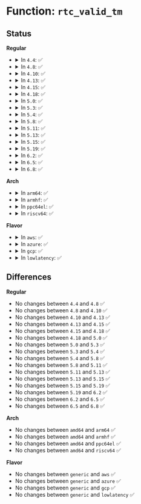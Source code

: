 # Function: <code>rtc_valid_tm</code>

## Status
<b>Regular</b>
<ul>
<li>
<details>
<summary>In <code>4.4</code>: ✅</summary>

```c
int rtc_valid_tm(struct rtc_time *tm);
```

**Collision:** Unique Global

**Inline:** No

**Transformation:** False

**Instances:**

```
In drivers/rtc/rtc-lib.c (ffffffff81673220)
Location: drivers/rtc/rtc-lib.c:100
Inline: False
Direct callers:
  - arch/x86/kernel/rtc.c:mach_set_rtc_mmss
  - drivers/rtc/class.c:rtc_device_register
  - drivers/rtc/interface.c:__rtc_read_alarm
  - drivers/rtc/interface.c:__rtc_read_alarm
  - drivers/rtc/interface.c:__rtc_read_alarm
  - drivers/rtc/rtc-dev.c:rtc_dev_ioctl
```
**Symbols:**

```
ffffffff81673220-ffffffff816732b4: rtc_valid_tm (STB_GLOBAL)
```
</details>
</li>
<li>
<details>
<summary>In <code>4.8</code>: ✅</summary>

```c
int rtc_valid_tm(struct rtc_time *tm);
```

**Collision:** Unique Global

**Inline:** No

**Transformation:** False

**Instances:**

```
In drivers/rtc/rtc-lib.c (ffffffff816d3a10)
Location: drivers/rtc/rtc-lib.c:100
Inline: False
Direct callers:
  - arch/x86/kernel/rtc.c:mach_set_rtc_mmss
  - drivers/rtc/class.c:rtc_device_register
  - drivers/rtc/interface.c:__rtc_read_alarm
  - drivers/rtc/interface.c:__rtc_read_alarm
  - drivers/rtc/interface.c:__rtc_read_alarm
  - drivers/rtc/rtc-dev.c:rtc_dev_ioctl
```
**Symbols:**

```
ffffffff816d3a10-ffffffff816d3aa4: rtc_valid_tm (STB_GLOBAL)
```
</details>
</li>
<li>
<details>
<summary>In <code>4.10</code>: ✅</summary>

```c
int rtc_valid_tm(struct rtc_time *tm);
```

**Collision:** Unique Global

**Inline:** No

**Transformation:** False

**Instances:**

```
In drivers/rtc/rtc-lib.c (ffffffff817036f0)
Location: drivers/rtc/rtc-lib.c:100
Inline: False
Direct callers:
  - arch/x86/kernel/rtc.c:mach_set_rtc_mmss
  - drivers/rtc/class.c:rtc_device_register
  - drivers/rtc/interface.c:__rtc_read_alarm
  - drivers/rtc/interface.c:__rtc_read_alarm
  - drivers/rtc/interface.c:__rtc_read_alarm
  - drivers/rtc/rtc-dev.c:rtc_dev_ioctl
```
**Symbols:**

```
ffffffff817036f0-ffffffff81703784: rtc_valid_tm (STB_GLOBAL)
```
</details>
</li>
<li>
<details>
<summary>In <code>4.13</code>: ✅</summary>

```c
int rtc_valid_tm(struct rtc_time *tm);
```

**Collision:** Unique Global

**Inline:** No

**Transformation:** False

**Instances:**

```
In drivers/rtc/rtc-lib.c (ffffffff81718ed0)
Location: drivers/rtc/rtc-lib.c:100
Inline: False
Direct callers:
  - arch/x86/kernel/rtc.c:mach_set_rtc_mmss
  - drivers/rtc/class.c:__rtc_register_device
  - drivers/rtc/class.c:rtc_device_register
  - drivers/rtc/interface.c:__rtc_read_alarm
  - drivers/rtc/interface.c:__rtc_read_alarm
  - drivers/rtc/interface.c:__rtc_read_alarm
  - drivers/rtc/interface.c:__rtc_read_alarm
  - drivers/rtc/interface.c:__rtc_read_time
  - drivers/rtc/rtc-dev.c:rtc_dev_ioctl
```
**Symbols:**

```
ffffffff81718ed0-ffffffff81718f70: rtc_valid_tm (STB_GLOBAL)
```
</details>
</li>
<li>
<details>
<summary>In <code>4.15</code>: ✅</summary>

```c
int rtc_valid_tm(struct rtc_time *tm);
```

**Collision:** Unique Global

**Inline:** No

**Transformation:** False

**Instances:**

```
In drivers/rtc/rtc-lib.c (ffffffff8178a0b0)
Location: drivers/rtc/rtc-lib.c:100
Inline: False
Direct callers:
  - arch/x86/kernel/rtc.c:mach_set_rtc_mmss
  - drivers/rtc/class.c:__rtc_register_device
  - drivers/rtc/class.c:rtc_device_register
  - drivers/rtc/interface.c:__rtc_read_alarm
  - drivers/rtc/interface.c:__rtc_read_alarm
  - drivers/rtc/interface.c:__rtc_read_alarm
  - drivers/rtc/interface.c:__rtc_read_alarm
  - drivers/rtc/interface.c:__rtc_read_time
  - drivers/rtc/rtc-dev.c:rtc_dev_ioctl
```
**Symbols:**

```
ffffffff8178a0b0-ffffffff8178a150: rtc_valid_tm (STB_GLOBAL)
```
</details>
</li>
<li>
<details>
<summary>In <code>4.18</code>: ✅</summary>

```c
int rtc_valid_tm(struct rtc_time *tm);
```

**Collision:** Unique Global

**Inline:** No

**Transformation:** False

**Instances:**

```
In drivers/rtc/rtc-lib.c (ffffffff817cb1c0)
Location: drivers/rtc/rtc-lib.c:98
Inline: False
Direct callers:
  - arch/x86/kernel/rtc.c:mach_set_rtc_mmss
  - drivers/rtc/class.c:__rtc_register_device
  - drivers/rtc/class.c:rtc_device_register
  - drivers/rtc/interface.c:__rtc_set_alarm
  - drivers/rtc/interface.c:__rtc_read_alarm
  - drivers/rtc/interface.c:__rtc_read_alarm
  - drivers/rtc/interface.c:__rtc_read_alarm
  - drivers/rtc/interface.c:__rtc_read_alarm
  - drivers/rtc/interface.c:__rtc_read_time
  - drivers/rtc/interface.c:__rtc_read_time
  - drivers/rtc/rtc-dev.c:rtc_dev_ioctl
```
**Symbols:**

```
ffffffff817cb1c0-ffffffff817cb251: rtc_valid_tm (STB_GLOBAL)
```
</details>
</li>
<li>
<details>
<summary>In <code>5.0</code>: ✅</summary>

```c
int rtc_valid_tm(struct rtc_time *tm);
```

**Collision:** Unique Global

**Inline:** No

**Transformation:** False

**Instances:**

```
In drivers/rtc/lib.c (ffffffff817f2870)
Location: drivers/rtc/lib.c:98
Inline: False
Direct callers:
  - arch/x86/kernel/rtc.c:mach_set_rtc_mmss
  - drivers/rtc/class.c:__rtc_register_device
  - drivers/rtc/interface.c:__rtc_set_alarm
  - drivers/rtc/interface.c:__rtc_read_alarm
  - drivers/rtc/interface.c:__rtc_read_alarm
  - drivers/rtc/interface.c:__rtc_read_alarm
  - drivers/rtc/interface.c:__rtc_read_alarm
  - drivers/rtc/interface.c:__rtc_read_time
  - drivers/rtc/interface.c:__rtc_read_time
  - drivers/rtc/dev.c:rtc_dev_ioctl
```
**Symbols:**

```
ffffffff817f2870-ffffffff817f2901: rtc_valid_tm (STB_GLOBAL)
```
</details>
</li>
<li>
<details>
<summary>In <code>5.3</code>: ✅</summary>

```c
int rtc_valid_tm(struct rtc_time *tm);
```

**Collision:** Unique Global

**Inline:** No

**Transformation:** False

**Instances:**

```
In drivers/rtc/lib.c (ffffffff81833560)
Location: drivers/rtc/lib.c:94
Inline: False
Direct callers:
  - arch/x86/kernel/rtc.c:mach_set_rtc_mmss
  - drivers/rtc/interface.c:__rtc_set_alarm
  - drivers/rtc/interface.c:__rtc_read_alarm
  - drivers/rtc/interface.c:__rtc_read_alarm
  - drivers/rtc/interface.c:__rtc_read_alarm
  - drivers/rtc/interface.c:__rtc_read_alarm
  - drivers/rtc/interface.c:__rtc_read_time
  - drivers/rtc/interface.c:__rtc_read_time
  - drivers/rtc/dev.c:rtc_dev_ioctl
```
**Symbols:**

```
ffffffff81833560-ffffffff818335ed: rtc_valid_tm (STB_GLOBAL)
```
</details>
</li>
<li>
<details>
<summary>In <code>5.4</code>: ✅</summary>

```c
int rtc_valid_tm(struct rtc_time *tm);
```

**Collision:** Unique Global

**Inline:** No

**Transformation:** False

**Instances:**

```
In drivers/rtc/lib.c (ffffffff81864ea0)
Location: drivers/rtc/lib.c:94
Inline: False
Direct callers:
  - arch/x86/kernel/rtc.c:mach_set_rtc_mmss
  - drivers/rtc/interface.c:__rtc_set_alarm
  - drivers/rtc/interface.c:__rtc_read_alarm
  - drivers/rtc/interface.c:__rtc_read_alarm
  - drivers/rtc/interface.c:__rtc_read_alarm
  - drivers/rtc/interface.c:__rtc_read_alarm
  - drivers/rtc/interface.c:__rtc_read_time
  - drivers/rtc/interface.c:__rtc_read_time
  - drivers/rtc/dev.c:rtc_dev_ioctl
```
**Symbols:**

```
ffffffff81864ea0-ffffffff81864f2d: rtc_valid_tm (STB_GLOBAL)
```
</details>
</li>
<li>
<details>
<summary>In <code>5.8</code>: ✅</summary>

```c
int rtc_valid_tm(struct rtc_time *tm);
```

**Collision:** Unique Global

**Inline:** No

**Transformation:** False

**Instances:**

```
In drivers/rtc/lib.c (ffffffff819387f0)
Location: drivers/rtc/lib.c:94
Inline: False
Direct callers:
  - arch/x86/kernel/rtc.c:mach_set_rtc_mmss
  - drivers/rtc/interface.c:rtc_set_alarm
  - drivers/rtc/interface.c:__rtc_set_alarm
  - drivers/rtc/interface.c:__rtc_read_alarm
  - drivers/rtc/interface.c:__rtc_read_alarm
  - drivers/rtc/interface.c:__rtc_read_alarm
  - drivers/rtc/interface.c:__rtc_read_alarm
  - drivers/rtc/interface.c:__rtc_read_time
  - drivers/rtc/interface.c:__rtc_read_time
  - drivers/rtc/dev.c:rtc_dev_ioctl
```
**Symbols:**

```
ffffffff819387f0-ffffffff8193887d: rtc_valid_tm (STB_GLOBAL)
```
</details>
</li>
<li>
<details>
<summary>In <code>5.11</code>: ✅</summary>

```c
int rtc_valid_tm(struct rtc_time *tm);
```

**Collision:** Unique Global

**Inline:** No

**Transformation:** False

**Instances:**

```
In drivers/rtc/lib.c (ffffffff8193eb20)
Location: drivers/rtc/lib.c:94
Inline: False
Direct callers:
  - arch/x86/kernel/rtc.c:mach_set_rtc_mmss
  - drivers/rtc/interface.c:rtc_set_alarm
  - drivers/rtc/interface.c:__rtc_set_alarm
  - drivers/rtc/interface.c:__rtc_read_alarm
  - drivers/rtc/interface.c:__rtc_read_alarm
  - drivers/rtc/interface.c:__rtc_read_alarm
  - drivers/rtc/interface.c:__rtc_read_alarm
  - drivers/rtc/interface.c:__rtc_read_time
  - drivers/rtc/interface.c:__rtc_read_time
  - drivers/rtc/dev.c:rtc_dev_ioctl
```
**Symbols:**

```
ffffffff8193eb20-ffffffff8193ebad: rtc_valid_tm (STB_GLOBAL)
```
</details>
</li>
<li>
<details>
<summary>In <code>5.13</code>: ✅</summary>

```c
int rtc_valid_tm(struct rtc_time *tm);
```

**Collision:** Unique Global

**Inline:** No

**Transformation:** False

**Instances:**

```
In drivers/rtc/lib.c (ffffffff81922310)
Location: drivers/rtc/lib.c:94
Inline: False
Direct callers:
  - arch/x86/kernel/rtc.c:mach_set_rtc_mmss
  - drivers/rtc/class.c:__devm_rtc_register_device
  - drivers/rtc/interface.c:rtc_set_alarm
  - drivers/rtc/interface.c:__rtc_set_alarm
  - drivers/rtc/interface.c:__rtc_read_alarm
  - drivers/rtc/interface.c:__rtc_read_alarm
  - drivers/rtc/interface.c:__rtc_read_alarm
  - drivers/rtc/interface.c:__rtc_read_alarm
  - drivers/rtc/interface.c:__rtc_read_time
  - drivers/rtc/interface.c:__rtc_read_time
  - drivers/rtc/dev.c:rtc_dev_ioctl
```
**Symbols:**

```
ffffffff81922310-ffffffff8192239d: rtc_valid_tm (STB_GLOBAL)
```
</details>
</li>
<li>
<details>
<summary>In <code>5.15</code>: ✅</summary>

```c
int rtc_valid_tm(struct rtc_time *tm);
```

**Collision:** Unique Global

**Inline:** No

**Transformation:** False

**Instances:**

```
In drivers/rtc/lib.c (ffffffff819c5280)
Location: drivers/rtc/lib.c:147
Inline: False
Direct callers:
  - arch/x86/kernel/rtc.c:mach_set_rtc_mmss
  - drivers/rtc/class.c:__devm_rtc_register_device
  - drivers/rtc/interface.c:rtc_set_alarm
  - drivers/rtc/interface.c:__rtc_set_alarm
  - drivers/rtc/interface.c:__rtc_read_alarm
  - drivers/rtc/interface.c:__rtc_read_alarm
  - drivers/rtc/interface.c:__rtc_read_alarm
  - drivers/rtc/interface.c:__rtc_read_alarm
  - drivers/rtc/interface.c:__rtc_read_time
  - drivers/rtc/interface.c:__rtc_read_time
  - drivers/rtc/dev.c:rtc_dev_ioctl
```
**Symbols:**

```
ffffffff819c5280-ffffffff819c5345: rtc_valid_tm (STB_GLOBAL)
```
</details>
</li>
<li>
<details>
<summary>In <code>5.19</code>: ✅</summary>

```c
int rtc_valid_tm(struct rtc_time *tm);
```

**Collision:** Unique Global

**Inline:** No

**Transformation:** False

**Instances:**

```
In drivers/rtc/lib.c (ffffffff81b25880)
Location: drivers/rtc/lib.c:147
Inline: False
Direct callers:
  - arch/x86/kernel/rtc.c:mach_set_rtc_mmss
  - drivers/rtc/class.c:__devm_rtc_register_device
  - drivers/rtc/interface.c:rtc_initialize_alarm
  - drivers/rtc/interface.c:__rtc_set_alarm
  - drivers/rtc/interface.c:__rtc_read_alarm
  - drivers/rtc/interface.c:__rtc_read_alarm
  - drivers/rtc/interface.c:__rtc_read_alarm
  - drivers/rtc/interface.c:__rtc_read_alarm
  - drivers/rtc/interface.c:__rtc_read_time
  - drivers/rtc/interface.c:__rtc_read_time
  - drivers/rtc/dev.c:rtc_dev_ioctl
```
**Symbols:**

```
ffffffff81b25880-ffffffff81b25969: rtc_valid_tm (STB_GLOBAL)
```
</details>
</li>
<li>
<details>
<summary>In <code>6.2</code>: ✅</summary>

```c
int rtc_valid_tm(struct rtc_time *tm);
```

**Collision:** Unique Global

**Inline:** No

**Transformation:** False

**Instances:**

```
In drivers/rtc/lib.c (ffffffff81cb8e40)
Location: drivers/rtc/lib.c:147
Inline: False
Direct callers:
  - arch/x86/kernel/rtc.c:mach_set_cmos_time
  - drivers/rtc/class.c:__devm_rtc_register_device
  - drivers/rtc/interface.c:rtc_initialize_alarm
  - drivers/rtc/interface.c:rtc_set_alarm
  - drivers/rtc/interface.c:__rtc_set_alarm
  - drivers/rtc/interface.c:__rtc_read_alarm
  - drivers/rtc/interface.c:__rtc_read_alarm
  - drivers/rtc/interface.c:__rtc_read_alarm
  - drivers/rtc/interface.c:__rtc_read_alarm
  - drivers/rtc/interface.c:__rtc_read_time
  - drivers/rtc/interface.c:__rtc_read_time
  - drivers/rtc/dev.c:rtc_dev_ioctl
```
**Symbols:**

```
ffffffff81cb8e40-ffffffff81cb8f29: rtc_valid_tm (STB_GLOBAL)
```
</details>
</li>
<li>
<details>
<summary>In <code>6.5</code>: ✅</summary>

```c
int rtc_valid_tm(struct rtc_time *tm);
```

**Collision:** Unique Global

**Inline:** No

**Transformation:** False

**Instances:**

```
In drivers/rtc/lib.c (ffffffff81d20570)
Location: drivers/rtc/lib.c:147
Inline: False
Direct callers:
  - arch/x86/kernel/rtc.c:mach_set_cmos_time
  - drivers/rtc/class.c:__devm_rtc_register_device
  - drivers/rtc/interface.c:rtc_initialize_alarm
  - drivers/rtc/interface.c:rtc_set_alarm
  - drivers/rtc/interface.c:__rtc_set_alarm
  - drivers/rtc/interface.c:__rtc_read_alarm
  - drivers/rtc/interface.c:__rtc_read_alarm
  - drivers/rtc/interface.c:__rtc_read_alarm
  - drivers/rtc/interface.c:__rtc_read_alarm
  - drivers/rtc/interface.c:__rtc_read_time
  - drivers/rtc/interface.c:__rtc_read_time
  - drivers/rtc/dev.c:rtc_dev_ioctl
```
**Symbols:**

```
ffffffff81d20570-ffffffff81d20659: rtc_valid_tm (STB_GLOBAL)
```
</details>
</li>
<li>
<details>
<summary>In <code>6.8</code>: ✅</summary>

```c
int rtc_valid_tm(struct rtc_time *tm);
```

**Collision:** Unique Global

**Inline:** No

**Transformation:** False

**Instances:**

```
In drivers/rtc/lib.c (ffffffff81dd62a0)
Location: drivers/rtc/lib.c:147
Inline: False
Direct callers:
  - arch/x86/kernel/rtc.c:mach_set_cmos_time
  - drivers/rtc/class.c:__devm_rtc_register_device
  - drivers/rtc/interface.c:rtc_initialize_alarm
  - drivers/rtc/interface.c:rtc_set_alarm
  - drivers/rtc/interface.c:__rtc_set_alarm
  - drivers/rtc/interface.c:__rtc_read_alarm
  - drivers/rtc/interface.c:__rtc_read_alarm
  - drivers/rtc/interface.c:__rtc_read_alarm
  - drivers/rtc/interface.c:__rtc_read_alarm
  - drivers/rtc/interface.c:__rtc_read_time
  - drivers/rtc/interface.c:__rtc_read_time
  - drivers/rtc/dev.c:rtc_dev_ioctl
```
**Symbols:**

```
ffffffff81dd62a0-ffffffff81dd6389: rtc_valid_tm (STB_GLOBAL)
```
</details>
</li>
</ul>
<b>Arch</b>
<ul>
<li>
<details>
<summary>In <code>arm64</code>: ✅</summary>

```c
int rtc_valid_tm(struct rtc_time *tm);
```

**Collision:** Unique Global

**Inline:** No

**Transformation:** False

**Instances:**

```
In drivers/rtc/lib.c (ffff800010aa6678)
Location: drivers/rtc/lib.c:94
Inline: False
Direct callers:
  - drivers/rtc/interface.c:__rtc_set_alarm
  - drivers/rtc/interface.c:__rtc_read_alarm
  - drivers/rtc/interface.c:__rtc_read_alarm
  - drivers/rtc/interface.c:__rtc_read_alarm
  - drivers/rtc/interface.c:__rtc_read_alarm
  - drivers/rtc/interface.c:__rtc_read_time
  - drivers/rtc/interface.c:__rtc_read_time
  - drivers/rtc/dev.c:rtc_dev_ioctl
  - drivers/rtc/rtc-efi.c:efi_read_alarm
  - drivers/rtc/rtc-mv.c:mv_rtc_read_alarm
```
**Symbols:**

```
ffff800010aa6678-ffff800010aa6768: rtc_valid_tm (STB_GLOBAL)
```
</details>
</li>
<li>
<details>
<summary>In <code>armhf</code>: ✅</summary>

```c
int rtc_valid_tm(struct rtc_time *tm);
```

**Collision:** Unique Global

**Inline:** No

**Transformation:** False

**Instances:**

```
In drivers/rtc/lib.c (c0b84f10)
Location: drivers/rtc/lib.c:94
Inline: False
Direct callers:
  - drivers/rtc/interface.c:__rtc_set_alarm
  - drivers/rtc/interface.c:__rtc_read_alarm
  - drivers/rtc/interface.c:__rtc_read_alarm
  - drivers/rtc/interface.c:__rtc_read_alarm
  - drivers/rtc/interface.c:__rtc_read_alarm
  - drivers/rtc/interface.c:__rtc_read_time
  - drivers/rtc/interface.c:__rtc_read_time
  - drivers/rtc/dev.c:rtc_dev_ioctl
  - drivers/rtc/rtc-efi.c:efi_read_alarm
  - drivers/rtc/rtc-mv.c:mv_rtc_read_alarm
  - drivers/rtc/rtc-pl031.c:pl031_set_alarm
  - drivers/rtc/rtc-pl031.c:pl031_stv2_set_alarm
```
**Symbols:**

```
c0b84f10-c0b84ff0: rtc_valid_tm (STB_GLOBAL)
```
</details>
</li>
<li>
<details>
<summary>In <code>ppc64el</code>: ✅</summary>

```c
int rtc_valid_tm(struct rtc_time *tm);
```

**Collision:** Unique Global

**Inline:** No

**Transformation:** False

**Instances:**

```
In drivers/rtc/lib.c (c000000000b87200)
Location: drivers/rtc/lib.c:94
Inline: False
Direct callers:
  - drivers/rtc/interface.c:__rtc_set_alarm
  - drivers/rtc/interface.c:__rtc_read_alarm
  - drivers/rtc/interface.c:__rtc_read_alarm
  - drivers/rtc/interface.c:__rtc_read_alarm
  - drivers/rtc/interface.c:__rtc_read_alarm
  - drivers/rtc/interface.c:__rtc_read_time
  - drivers/rtc/interface.c:__rtc_read_time
  - drivers/rtc/dev.c:rtc_dev_ioctl
```
**Symbols:**

```
c000000000b87200-c000000000b872f4: rtc_valid_tm (STB_GLOBAL)
```
</details>
</li>
<li>
<details>
<summary>In <code>riscv64</code>: ✅</summary>

```c
int rtc_valid_tm(struct rtc_time *tm);
```

**Collision:** Unique Global

**Inline:** No

**Transformation:** False

**Instances:**

```
In drivers/rtc/lib.c (ffffffe0006b2a1a)
Location: drivers/rtc/lib.c:94
Inline: False
Direct callers:
  - drivers/rtc/interface.c:__rtc_set_alarm
  - drivers/rtc/interface.c:__rtc_read_alarm
  - drivers/rtc/interface.c:__rtc_read_alarm
  - drivers/rtc/interface.c:__rtc_read_alarm
  - drivers/rtc/interface.c:__rtc_read_alarm
  - drivers/rtc/interface.c:__rtc_read_time
  - drivers/rtc/interface.c:__rtc_read_time
  - drivers/rtc/dev.c:rtc_dev_ioctl
```
**Symbols:**

```
ffffffe0006b2a1a-ffffffe0006b2abc: rtc_valid_tm (STB_GLOBAL)
```
</details>
</li>
</ul>
<b>Flavor</b>
<ul>
<li>
<details>
<summary>In <code>aws</code>: ✅</summary>

```c
int rtc_valid_tm(struct rtc_time *tm);
```

**Collision:** Unique Global

**Inline:** No

**Transformation:** False

**Instances:**

```
In drivers/rtc/lib.c (ffffffff81817b50)
Location: drivers/rtc/lib.c:94
Inline: False
Direct callers:
  - arch/x86/kernel/rtc.c:mach_set_rtc_mmss
  - drivers/rtc/interface.c:__rtc_set_alarm
  - drivers/rtc/interface.c:__rtc_read_alarm
  - drivers/rtc/interface.c:__rtc_read_alarm
  - drivers/rtc/interface.c:__rtc_read_alarm
  - drivers/rtc/interface.c:__rtc_read_alarm
  - drivers/rtc/interface.c:__rtc_read_time
  - drivers/rtc/interface.c:__rtc_read_time
  - drivers/rtc/dev.c:rtc_dev_ioctl
```
**Symbols:**

```
ffffffff81817b50-ffffffff81817bdd: rtc_valid_tm (STB_GLOBAL)
```
</details>
</li>
<li>
<details>
<summary>In <code>azure</code>: ✅</summary>

```c
int rtc_valid_tm(struct rtc_time *tm);
```

**Collision:** Unique Global

**Inline:** No

**Transformation:** False

**Instances:**

```
In drivers/rtc/lib.c (ffffffff817df240)
Location: drivers/rtc/lib.c:94
Inline: False
Direct callers:
  - arch/x86/kernel/rtc.c:mach_set_rtc_mmss
  - drivers/rtc/interface.c:__rtc_set_alarm
  - drivers/rtc/interface.c:__rtc_read_alarm
  - drivers/rtc/interface.c:__rtc_read_alarm
  - drivers/rtc/interface.c:__rtc_read_alarm
  - drivers/rtc/interface.c:__rtc_read_alarm
  - drivers/rtc/interface.c:__rtc_read_time
  - drivers/rtc/interface.c:__rtc_read_time
  - drivers/rtc/dev.c:rtc_dev_ioctl
```
**Symbols:**

```
ffffffff817df240-ffffffff817df2cd: rtc_valid_tm (STB_GLOBAL)
```
</details>
</li>
<li>
<details>
<summary>In <code>gcp</code>: ✅</summary>

```c
int rtc_valid_tm(struct rtc_time *tm);
```

**Collision:** Unique Global

**Inline:** No

**Transformation:** False

**Instances:**

```
In drivers/rtc/lib.c (ffffffff81859030)
Location: drivers/rtc/lib.c:94
Inline: False
Direct callers:
  - arch/x86/kernel/rtc.c:mach_set_rtc_mmss
  - drivers/rtc/interface.c:__rtc_set_alarm
  - drivers/rtc/interface.c:__rtc_read_alarm
  - drivers/rtc/interface.c:__rtc_read_alarm
  - drivers/rtc/interface.c:__rtc_read_alarm
  - drivers/rtc/interface.c:__rtc_read_alarm
  - drivers/rtc/interface.c:__rtc_read_time
  - drivers/rtc/interface.c:__rtc_read_time
  - drivers/rtc/dev.c:rtc_dev_ioctl
```
**Symbols:**

```
ffffffff81859030-ffffffff818590bd: rtc_valid_tm (STB_GLOBAL)
```
</details>
</li>
<li>
<details>
<summary>In <code>lowlatency</code>: ✅</summary>

```c
int rtc_valid_tm(struct rtc_time *tm);
```

**Collision:** Unique Global

**Inline:** No

**Transformation:** False

**Instances:**

```
In drivers/rtc/lib.c (ffffffff81874110)
Location: drivers/rtc/lib.c:94
Inline: False
Direct callers:
  - arch/x86/kernel/rtc.c:mach_set_rtc_mmss
  - drivers/rtc/interface.c:__rtc_set_alarm
  - drivers/rtc/interface.c:__rtc_read_alarm
  - drivers/rtc/interface.c:__rtc_read_alarm
  - drivers/rtc/interface.c:__rtc_read_alarm
  - drivers/rtc/interface.c:__rtc_read_alarm
  - drivers/rtc/interface.c:__rtc_read_time
  - drivers/rtc/interface.c:__rtc_read_time
  - drivers/rtc/dev.c:rtc_dev_ioctl
```
**Symbols:**

```
ffffffff81874110-ffffffff8187419d: rtc_valid_tm (STB_GLOBAL)
```
</details>
</li>
</ul>

## Differences
<b>Regular</b>
<ul>
<li>
No changes between <code>4.4</code> and <code>4.8</code> ✅
</li>
<li>
No changes between <code>4.8</code> and <code>4.10</code> ✅
</li>
<li>
No changes between <code>4.10</code> and <code>4.13</code> ✅
</li>
<li>
No changes between <code>4.13</code> and <code>4.15</code> ✅
</li>
<li>
No changes between <code>4.15</code> and <code>4.18</code> ✅
</li>
<li>
No changes between <code>4.18</code> and <code>5.0</code> ✅
</li>
<li>
No changes between <code>5.0</code> and <code>5.3</code> ✅
</li>
<li>
No changes between <code>5.3</code> and <code>5.4</code> ✅
</li>
<li>
No changes between <code>5.4</code> and <code>5.8</code> ✅
</li>
<li>
No changes between <code>5.8</code> and <code>5.11</code> ✅
</li>
<li>
No changes between <code>5.11</code> and <code>5.13</code> ✅
</li>
<li>
No changes between <code>5.13</code> and <code>5.15</code> ✅
</li>
<li>
No changes between <code>5.15</code> and <code>5.19</code> ✅
</li>
<li>
No changes between <code>5.19</code> and <code>6.2</code> ✅
</li>
<li>
No changes between <code>6.2</code> and <code>6.5</code> ✅
</li>
<li>
No changes between <code>6.5</code> and <code>6.8</code> ✅
</li>
</ul>
<b>Arch</b>
<ul>
<li>
No changes between <code>amd64</code> and <code>arm64</code> ✅
</li>
<li>
No changes between <code>amd64</code> and <code>armhf</code> ✅
</li>
<li>
No changes between <code>amd64</code> and <code>ppc64el</code> ✅
</li>
<li>
No changes between <code>amd64</code> and <code>riscv64</code> ✅
</li>
</ul>
<b>Flavor</b>
<ul>
<li>
No changes between <code>generic</code> and <code>aws</code> ✅
</li>
<li>
No changes between <code>generic</code> and <code>azure</code> ✅
</li>
<li>
No changes between <code>generic</code> and <code>gcp</code> ✅
</li>
<li>
No changes between <code>generic</code> and <code>lowlatency</code> ✅
</li>
</ul>

